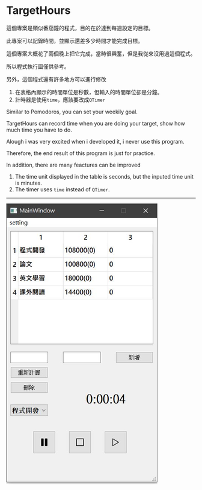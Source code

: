 # TargetHours

這個專案是類似番茄鐘的程式，目的在於達到每週設定的目標。

此專案可以記錄時間，並顯示還差多少時間才能完成目標。

這個專案大概花了兩個晚上把它完成，當時很興奮，但是我從來沒用過這個程式。

所以程式執行圖僅供參考。

另外，這個程式還有許多地方可以進行修改
1. 在表格內顯示的時間單位是秒數，但輸入的時間單位卻是分鐘。
2. 計時器是使用`time`，應該要改成`QTimer`

Similar to Pomodoros, you can set your weekily goal.

TargetHours can record time when you are doing your target, show how much time you have to do.

Alough i was very excited when i developed it, i never use this program.

Therefore, the end result of this program is just for practice.

In addition, there are many feactures can be improved
1. The time unit displayed in the table is seconds, but the inputed time unit is minutes.
2. The timer uses `time` instead of `QTimer`.

* * *

![](./doc/1.JPG)
